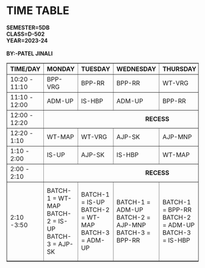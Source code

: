 <HTML>
<HEAD>
<BODY>
<H1> TIME TABLE </H1>
 <B>SEMESTER=5DB <BR> CLASS=D-502 <BR> YEAR=2023-24 </B> <BR> 
<br><TABLE BORDER ="1">
<TR>
<TH> TIME/DAY  </TH>
<TH> MONDAY    </TH>
<TH> TUESDAY   </TH>
<TH> WEDNESDAY </TH>
<TH> THURSDAY  </TH>
<TH> FRIDAY    </TH>
<TH> SATURDAY  </TH>
</TR>
<TR>
<TD> 10:20 - 11:10 </TD>
<TD> BPP-VRG     </TD>
<TD> BPP-RR      </TD>
<TD> BPP-RR      </TD>
<TD> WT-VRG      </TD>
<TD> LIBRARY     </TD>
<TD> ADM-UP      </TD>
</TR>
<TR>
<TD> 11:10 - 12:00 </TD>
<TD> ADM-UP        </TD>
<TD> IS-HBP        </TD>
<TD> ADM-UP        </TD>
<TD> BPP-RR        </TD>
<TD> AJP-SK        </TD>
<TD> WT-VRG        </TD>
</TR>
<TR>
<TD> 12:00 - 12:20 </TD>
<TD TEXT-ALIGN = "CENTER" COLSPAN ="6"> <B><CENTER>RECESS </CENTER></TD></B>
</TR>
<TR>
<TD> 12:20 - 1:10 </TD>
<TD> WT-MAP       </TD>
<TD> WT-VRG       </TD>
<TD> AJP-SK       </TD>
<TD> AJP-MNP      </TD>
<TD> ADM-UP       </TD>  
<TD> IS-HBP       </TD>
</TR>
<TR>
<TD> 1:10 - 2:00 </TD>
<TD> IS-UP       </TD>
<TD> AJP-SK      </TD>
<TD> IS-HBP      </TD>
<TD> WT-MAP      </TD>
<TD> IS-HBP      </TD>
<TD> AJP-SK      </TD>
</TR>
<TR>
<TD> 2:00 - 2:10 </TD>
<TD TEXT-ALIGN = "CENTER" COLSPAN ="6"><B> <CENTER>RECESS </CENTER></TD></B>
</TR>
<TR>
<TD> 2:10 -3:50 </TD>
<TD> BATCH-1 = WT-MAP  <BR> BATCH-2 = IS-UP   <BR> BATCH-3 = AJP-SK </TD>
<TD> BATCH-1 = IS-UP   <BR> BATCH-2 = WT-MAP  <BR> BATCH-3 = ADM-UP </TD> 
<TD> BATCH-1 = ADM-UP  <BR> BATCH-2 = AJP-MNP <BR> BATCH-3 = BPP-RR </TD>
<TD> BATCH-1 = BPP-RR  <BR> BATCH-2 = ADM-UP  <BR> BATCH-3 = IS-HBP </TD>
<TD> BATCH-1 = AJP-MNP <BR> BATCH-2 = BPP-RR  <BR> BATCH-3 = WT-VRG </TD> 
<TD> BATCH-1 = LIBRARY <BR> BATCH-2 = LIBRARY <BR> BATCH-3 = LIBRARY </TD>
<TR>
</BRODER>
<B>BY:-PATEL JINALI